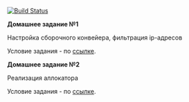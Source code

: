 
[![Build Status](https://travis-ci.org/ChernetsovNG/otus_cpp_2020_09.svg?branch=master)](https://travis-ci.org/ChernetsovNG/otus_cpp_2020_09)

**Домашнее задание №1**

Настройка сборочного конвейера, фильтрация ip-адресов

Условие задания - по [ссылке](./homeworks/01_homework.pdf).

**Домашнее задание №2**

Реализация аллокатора

Условие задания - по [ссылке](./homeworks/02_homework.pdf).
